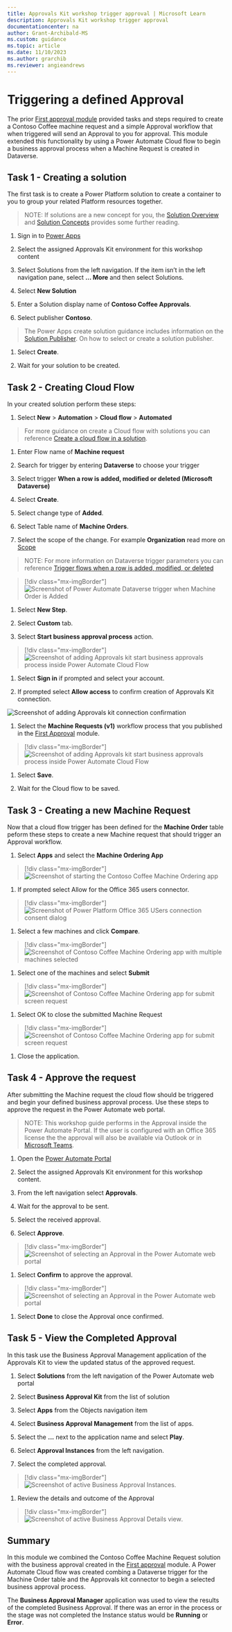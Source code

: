 ```yaml
---
title: Approvals Kit workshop trigger approval | Microsoft Learn
description: Approvals Kit workshop trigger approval
documentationcenter: na
author: Grant-Archibald-MS
ms.custom: guidance
ms.topic: article
ms.date: 11/10/2023
ms.author: grarchib
ms.reviewer: angieandrews
---
```


# Triggering a defined Approval

The prior [First approval module](./first-approval.md) provided tasks and steps required to create a Contoso Coffee machine request and a simple Approval workflow that when triggered will send an Approval to you for approval. This module extended this functionality by using a Power Automate Cloud flow to begin a business approval process when a Machine Request is created in Dataverse.

## Task 1 - Creating a solution

The first task is to create a Power Platform solution to create a container to you to group your related Platform resources together.

> NOTE: If solutions are a new concept for you, the [Solution Overview](/power-apps/maker/data-platform/solutions-overview) and [Solution Concepts](/power-platform/alm/solution-concepts-alm) provides some further reading.

1. Sign in to [Power Apps](https://make.powerapps.com)

1. Select the assigned Approvals Kit environment for this workshop content

1. Select Solutions from the left navigation. If the item isn’t in the left navigation pane, select **… More** and then select Solutions.

1. Select **New Solution**

1. Enter a Solution display name of **Contoso Coffee Approvals**.

1. Select publisher **Contoso**.

> The Power Apps create solution guidance includes information on the [Solution Publisher](/power-apps/maker/data-platform/create-solution#solution-publisher). On how to select or create a solution publisher.

1. Select **Create**.

1. Wait for your solution to be created.

## Task 2 - Creating Cloud Flow

In your created solution perform these steps:

1. Select **New** > **Automation** > **Cloud flow** > **Automated**

> For more guidance on create a Cloud flow with solutions you can reference [Create a cloud flow in a solution](/create-flow-solution).

1. Enter Flow name of **Machine request**

1. Search for trigger by entering **Dataverse** to choose your trigger

1. Select trigger **When a row is added, modified or deleted (Microsoft Dataverse)**

1. Select **Create**.

1. Select change type of **Added**.

1. Select Table name of **Machine Orders**.

1. Select the scope of the change. For example **Organization** read more on [Scope](/dataverse/create-update-delete-trigger#scope)

> NOTE: For more information on Dataverse trigger parameters you can reference [Trigger flows when a row is added, modified, or deleted](/dataverse/create-update-delete-trigger)

  > [!div class="mx-imgBorder"]
  ![Screenshot of Power Automate Dataverse trigger when Machine Order is Added](./media/power-automate-cloud-flow-dataverse-trigger.png)

1. Select **New Step**.

1. Select **Custom** tab.

1. Select **Start business approval process** action.

  > [!div class="mx-imgBorder"]
  ![Screenshot of adding Approvals kit start business approvals process inside Power Automate Cloud Flow](./media/power-automate-approvals-kit-custom-connector.png)

1. Select **Sign in** if prompted and select your account.

1. If prompted select **Allow access** to confirm creation of Approvals Kit connection.

  ![Screenshot of adding Approvals kit connection confirmation](./media/approvals-kit-connector-confirmation.png)

1. Select the **Machine Requests (v1)** workflow process that you published in the [First Approval](./first-approval.md) module.

  > [!div class="mx-imgBorder"]
  ![Screenshot of adding Approvals kit start business approvals process inside Power Automate Cloud Flow](./media/power-automate-approvals-kit-connector-select-workflow.png)

1. Select **Save**.

1. Wait for the Cloud flow to be saved.

## Task 3 - Creating a new Machine Request

Now that a cloud flow trigger has been defined for the **Machine Order** table peform these steps to create a new Machine request that should trigger an Approval workflow.

1. Select **Apps** and select the **Machine Ordering App**

  > [!div class="mx-imgBorder"]
  ![Screenshot of starting the Contoso Coffee Machine Ordering app](./media/machine-ordering-app-play.png)

1. If prompted select Allow for the Office 365 users connector.

  > [!div class="mx-imgBorder"]
  ![Screenshot of Power Platform Office 365 USers connection consent dialog](./media/office-365-users-connection-allow.png)

1. Select a few machines and click **Compare**.

  > [!div class="mx-imgBorder"]
 ![Screenshot of Contoso Coffee Machine Ordering app with multiple machines selected](./media/contoso-coffee-select-machines.png)

1. Select one of the machines and select **Submit**

  > [!div class="mx-imgBorder"]
 ![Screenshot of Contoso Coffee Machine Ordering app for submit screen request](./media/contoso-coffee-submit-request.png)

1. Select OK to close the submitted Machine Request

  > [!div class="mx-imgBorder"]
  ![Screenshot of Contoso Coffee Machine Ordering app for submit screen request](./media/contoso-coffee-submitted-request.png)

1. Close the application.

## Task 4 - Approve the request

After submitting the Machine request the cloud flow should be triggered and begin your defined business approval process. Use these steps to approve the request in the Power Automate web portal.

> NOTE: This workshop guide performs in the Approval inside the Power Automate Portal. If the user is configured with an Office 365 license the the approval will also be available via Outlook or in [Microsoft Teams](/teams/native-approvals-in-teams).

1. Open the [Power Automate Portal](https://make.powerautomate.com)

1. Select the assigned Approvals Kit environment for this workshop content.

1. From the left navigation select **Approvals**.

1. Wait for the approval to be sent.

1. Select the received approval.

1. Select **Approve**.

  > [!div class="mx-imgBorder"]
 ![Screenshot of selecting an Approval in the Power Automate web portal](./media/power-automate-approvals-select.png)

1. Select **Confirm** to approve the approval.

  > [!div class="mx-imgBorder"]
  ![Screenshot of selecting an Approval in the Power Automate web portal](./media/power-automate-approvals-approve-confirm.png)

1. Select **Done** to close the Approval once confirmed.

## Task 5 - View the Completed Approval

In this task use the Business Approval Management application of the Approvals Kit to view the updated status of the approved request.

1. Select **Solutions** from the left navigation of the Power Automate web portal

1. Select **Business Approval Kit** from the list of solution

1. Select **Apps** from the Objects navigation item

1. Select **Business Approval Management** from the list of apps.

1. Select the **...** next to the application name and select **Play**.
  
1. Select **Approval Instances** from the left navigation.

1. Select the completed approval.

  > [!div class="mx-imgBorder"]
  ![Screenshot of active Business Approval Instances](./media/business-approval-management-approval-instances.png).

1. Review the details and outcome of the Approval

  > [!div class="mx-imgBorder"]
  ![Screenshot of active Business Approval Details view](./media/business-approval-management-approval-instance-info.png).

## Summary

In this module we combined the Contoso Coffee Machine Request solution with the business approval created in the [First approval](./first-approval.md) module. A Power Automate Cloud flow was created combing a Dataverse trigger for the Machine Order table and the Approvals kit connector to begin a selected business approval process.

The **Business Approval Manager** application was used to view the results of the completed Business Approval. If there was an error in the process or the stage was not completed the Instance status would be **Running** or **Error**.
